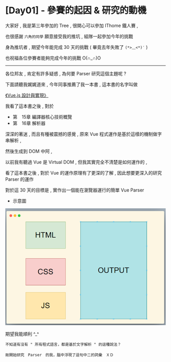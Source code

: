 # [Day01] - 參賽的起因 & 研究的動機

大家好 , 我是第三年參加的 Tree , 很開心可以參加 IThome 鐵人賽 , 

也很感謝 `六角的同學` 願意接受我的推坑 , 組隊一起參加今年的挑戰

身為推坑者 , 期望今年能完成 30 天的挑戰 ( 畢竟去年失敗了 `(*>﹏<*)′` )

也祝福各位參賽者能夠完成今年的挑戰 O(∩_∩)O

---

各位邦友 , 肯定有許多疑惑 , 為何要 Parser 研究這個主題呢 ?

下面請聽我娓娓道來 , 今年同事推薦了我一本書 , 這本書的名字叫做

[《Vue.js 設計與實現》](https://www.tenlong.com.tw/products/9787115583864)

我看了這本書之後 , 對於

- 第　15章 編譯器核心技術概覽　
- 第　16章 解析器　

深深的著迷 , 而且有種被震撼的感覺 , 原來 Vue 程式運作是基於這樣的機制做字串解析 , 

然後生成到 DOM 中阿 ,  

以前我有聽過 Vue 是 Virtual DOM , 但我其實完全不清楚是如何運作的 ,

看了這本書之後 , 對於 Vue 的運作原理有了更深的了解 , 因此想要更深入的研究 Parser 的運作

對於這 30 天的目標是 , 實作出一個能在瀏覽器運行的簡單 Vue Parser

- 示意圖

![](https://raw.githubusercontent.com/andrew781026/ithome_ironman_2022/main/day-01/goal.png)

期望我能順利 ^_^

```
不知道有沒有 " 所有程式語言，都是基於文字解析 " 的這種說法？

剛開始研究　Parser　的我，腦中浮現了這句中二的詞彙　ＸＤ
```
